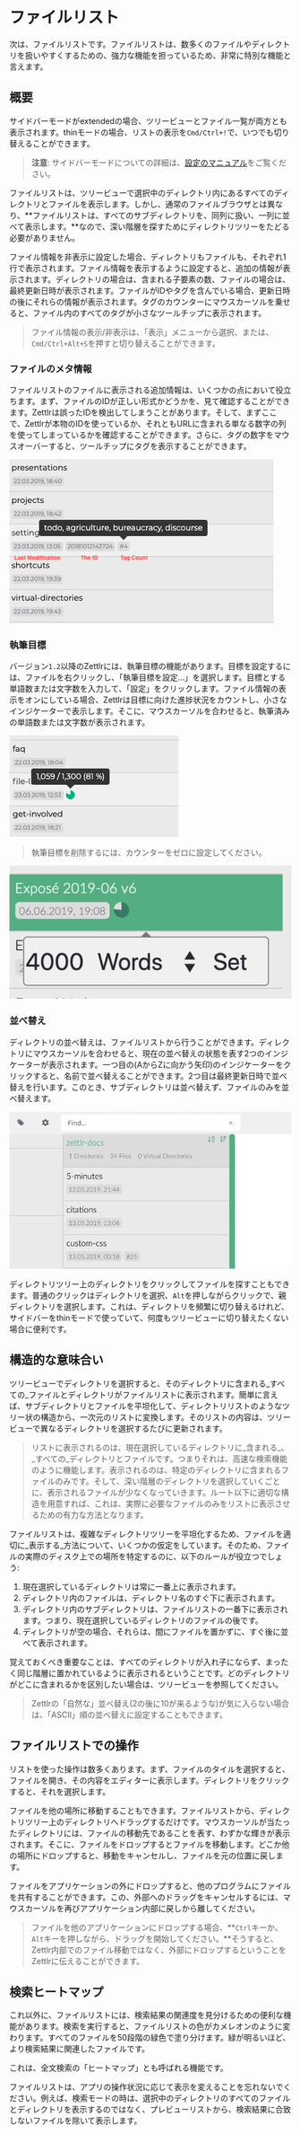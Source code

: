 # ファイルリスト

次は、ファイルリストです。ファイルリストは、数多くのファイルやディレクトリを扱いやすくするための、強力な機能を担っているため、非常に特別な機能と言えます。

## 概要

サイドバーモードがextendedの場合、ツリービューとファイル一覧が両方とも表示されます。thinモードの場合、リストの表示を`Cmd/Ctrl+!`で、いつでも切り替えることができます。

> **注意**: サイドバーモードについての詳細は、[設定のマニュアル](../reference/settings.md)をご覧ください。

ファイルリストは、ツリービューで選択中のディレクトリ内にあるすべてのディレクトリとファイルを表示します。しかし、通常のファイルブラウザとは異なり、**ファイルリストは、すべてのサブディレクトリを、同列に扱い、一列に並べて表示します。**なので、深い階層を探すためにディレクトリツリーをたどる必要がありません。

ファイル情報を非表示に設定した場合、ディレクトリもファイルも、それぞれ1行で表示されます。ファイル情報を表示するように設定すると、追加の情報が表示されます。ディレクトリの場合は、含まれる子要素の数、ファイルの場合は、最終更新日時が表示されます。ファイルがIDやタグを含んでいる場合、更新日時の後にそれらの情報が表示されます。タグのカウンターにマウスカーソルを乗せると、ファイル内のすべてのタグが小さなツールチップに表示されます。

> ファイル情報の表示/非表示は、「表示」メニューから選択、または、`Cmd/Ctrl+Alt+S`を押すと切り替えることができます。

### ファイルのメタ情報

ファイルリストのファイルに表示される追加情報は、いくつかの点において役立ちます。まず、ファイルのIDが正しい形式かどうかを、見て確認することができます。Zettlrは誤ったIDを検出してしまうことがあります。そして、まずここで、Zettlrが本物のIDを使っているか、それともURLに含まれる単なる数字の列を使ってしまっているかを確認することができます。さらに、タグの数字をマウスオーバーすると、ツールチップにタグを表示することができます。

![ファイルのメタ情報](../img/file_meta.png)

### 執筆目標

バージョン`1.2`以降のZettlrには、執筆目標の機能があります。目標を設定するには、ファイルを右クリックし、「執筆目標を設定...」を選択します。目標とする単語数または文字数を入力して、「設定」をクリックします。ファイル情報の表示をオンにしている場合、Zettlrは目標に向けた進捗状況をカウントし、小さなインジケーターで表示します。そこに、マウスカーソルを合わせると、執筆済みの単語数または文字数が表示されます。

![執筆目標カウンター](../img/writing_targets.png)

> 執筆目標を削除するには、カウンターをゼロに設定してください。

![執筆目標の設定](../img/writing_targets_settings.png)

### 並べ替え

ディレクトリの並べ替えは、ファイルリストから行うことができます。ディレクトリにマウスカーソルを合わせると、現在の並べ替えの状態を表す2つのインジケーターが表示されます。一つ目の(AからZに向かう矢印)のインジケーターをクリックすると、名前で並べ替えることができます。2つ目は最終更新日時で並べ替えを行います。このとき、サブディレクトリは並べ替えず、ファイルのみを並べ替えます。

![並べ替えインジケーター](../img/sorting_indicators.png)

ディレクトリツリー上のディレクトリをクリックしてファイルを探すこともできます。普通のクリックはディレクトリを選択、`Alt`を押しながらクリックで、親ディレクトリを選択します。これは、ディレクトリを頻繁に切り替えるけれど、サイドバーをthinモードで使っていて、何度もツリービューに切り替えたくない場合に便利です。

## 構造的な意味合い

ツリービューでディレクトリを選択すると、そのディレクトリに含まれる_すべての_ファイルとディレクトリがファイルリストに表示されます。簡単に言えば、サブディレクトリとファイルを平坦化して、ディレクトリリストのようなツリー状の構造から、一次元のリストに変換します。そのリストの内容は、ツリービューで異なるディレクトリを選択するたびに更新されます。

> リストに表示されるのは、現在選択しているディレクトリに_含まれる_、_すべての_ディレクトリとファイルです。つまりそれは、高速な検索機能のように機能します。表示されるのは、特定のディレクトリに含まれるファイルのみです。そして、深い階層のディレクトリを選択していくごとに、表示されるファイルが少なくなっていきます。ルート以下に適切な構造を用意すれば、これは、実際に必要なファイルのみをリストに表示させるための有力な方法となります。

ファイルリストは、複雑なディレクトリツリーを平坦化するため、ファイルを適切に_表示する_方法について、いくつかの仮定をしています。そのため、ファイルの実際のディスク上での場所を特定するのに、以下のルールが役立つでしょう:

1. 現在選択しているディレクトリは常に一番上に表示されます。
2. ディレクトリ内のファイルは、ディレクトリ名のすぐ下に表示されます。
3. ディレクトリ内のサブディレクトリは、ファイルリストの一番下に表示されます。つまり、現在選択しているディレクトリのファイルの後です。
4. ディレクトリが空の場合、それらは、間にファイルを置かずに、すぐ後に並べて表示されます。

覚えておくべき重要なことは、すべてのディレクトリが入れ子にならず、まったく同じ階層に置かれているように表示されるということです。どのディレクトリがどこに含まれるかを区別したい場合は、ツリービューを参照してください。

> Zettlrの「自然な」並べ替え(2の後に10が来るような)が気に入らない場合は、「ASCII」順の並べ替えに設定することもできます。

## ファイルリストでの操作

リストを使った操作は数多くあります。まず、ファイルのタイルを選択すると、ファイルを開き、その内容をエディターに表示します。ディレクトリをクリックすると、それを選択します。

ファイルを他の場所に移動することもできます。ファイルリストから、ディレクトリツリー上のディレクトリへドラッグするだけです。マウスカーソルが当たったディレクトリには、ファイルの移動先であることを表す、わずかな輝きが表示されます。そこに、ファイルをドロップするとファイルを移動します。どこか他の場所にドロップすると、移動をキャンセルし、ファイルを元の位置に戻します。

ファイルをアプリケーションの外にドロップすると、他のプログラムにファイルを共有することができます。この、外部へのドラッグをキャンセルするには、マウスカーソルを再びアプリケーション内部に戻しから離してください。

> ファイルを他のアプリケーションにドロップする場合、**`Ctrl`キーか、`Alt`キーを押しながら、ドラッグを開始してください。**そうすると、Zettlr内部でのファイル移動ではなく、外部にドロップするということをZettlrに伝えることができます。

## 検索ヒートマップ

これ以外に、ファイルリストには、検索結果の関連度を見分けるための便利な機能があります。検索を実行すると、ファイルリストの色がカメレオンのように変わります。すべてのファイルを50段階の緑色で塗り分けます。緑が明るいほど、より検索結果に関連したファイルです。

これは、全文検索の「ヒートマップ」とも呼ばれる機能です。

ファイルリストは、アプリの操作状況に応じて表示を変えることを忘れないでください。例えば、検索モードの時は、選択中のディレクトリのすべてのファイルとディレクトリを表示するのではなく、プレビューリストから、検索結果に合致しないファイルを除いて表示します。
